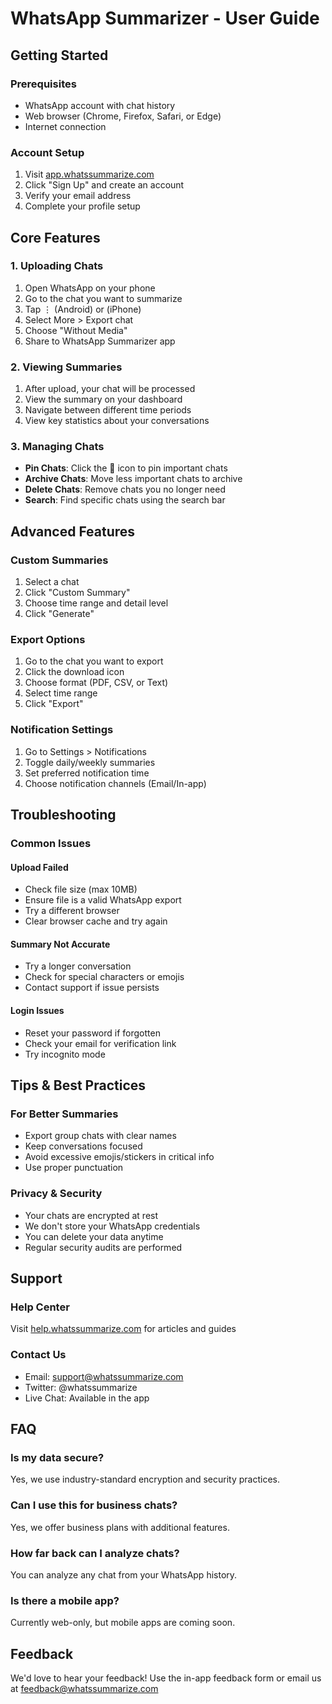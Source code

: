 # WhatsApp Summarizer - User Guide

## Getting Started

### Prerequisites
- WhatsApp account with chat history
- Web browser (Chrome, Firefox, Safari, or Edge)
- Internet connection

### Account Setup
1. Visit [app.whatssummarize.com](https://app.whatssummarize.com)
2. Click "Sign Up" and create an account
3. Verify your email address
4. Complete your profile setup

## Core Features

### 1. Uploading Chats
1. Open WhatsApp on your phone
2. Go to the chat you want to summarize
3. Tap ⋮ (Android) or (iPhone)
4. Select More > Export chat
5. Choose "Without Media"
6. Share to WhatsApp Summarizer app

### 2. Viewing Summaries
1. After upload, your chat will be processed
2. View the summary on your dashboard
3. Navigate between different time periods
4. View key statistics about your conversations

### 3. Managing Chats
- **Pin Chats**: Click the 📌 icon to pin important chats
- **Archive Chats**: Move less important chats to archive
- **Delete Chats**: Remove chats you no longer need
- **Search**: Find specific chats using the search bar

## Advanced Features

### Custom Summaries
1. Select a chat
2. Click "Custom Summary"
3. Choose time range and detail level
4. Click "Generate"

### Export Options
1. Go to the chat you want to export
2. Click the download icon
3. Choose format (PDF, CSV, or Text)
4. Select time range
5. Click "Export"

### Notification Settings
1. Go to Settings > Notifications
2. Toggle daily/weekly summaries
3. Set preferred notification time
4. Choose notification channels (Email/In-app)

## Troubleshooting

### Common Issues

#### Upload Failed
- Check file size (max 10MB)
- Ensure file is a valid WhatsApp export
- Try a different browser
- Clear browser cache and try again

#### Summary Not Accurate
- Try a longer conversation
- Check for special characters or emojis
- Contact support if issue persists

#### Login Issues
- Reset your password if forgotten
- Check your email for verification link
- Try incognito mode

## Tips & Best Practices

### For Better Summaries
- Export group chats with clear names
- Keep conversations focused
- Avoid excessive emojis/stickers in critical info
- Use proper punctuation

### Privacy & Security
- Your chats are encrypted at rest
- We don't store your WhatsApp credentials
- You can delete your data anytime
- Regular security audits are performed

## Support

### Help Center
Visit [help.whatssummarize.com](https://help.whatssummarize.com) for articles and guides

### Contact Us
- Email: support@whatssummarize.com
- Twitter: @whatssummarize
- Live Chat: Available in the app

## FAQ

### Is my data secure?
Yes, we use industry-standard encryption and security practices.

### Can I use this for business chats?
Yes, we offer business plans with additional features.

### How far back can I analyze chats?
You can analyze any chat from your WhatsApp history.

### Is there a mobile app?
Currently web-only, but mobile apps are coming soon.

## Feedback
We'd love to hear your feedback! Use the in-app feedback form or email us at feedback@whatssummarize.com
